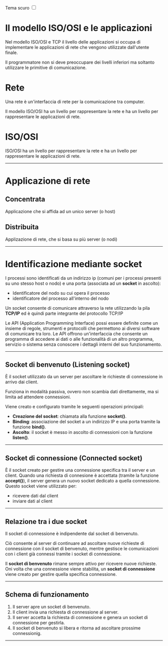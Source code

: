 <link rel="stylesheet" href="../style.css">

<label for="tema">Tema scuro</label>
<input type="checkbox" id="tema-scuro"></input>

# Il modello ISO/OSI e le applicazioni

Nel modello ISO/OSI e TCP il livello delle applicazioni si occupa di implementare le applicazioni di rete che vengono utilizzate dall'utente finale.

Il programmatore non si deve preoccupare dei livelli inferiori ma soltanto utilizzare le primitive di comunicazione.

# Rete

Una rete è un'interfaccia di rete per la comunicazione tra computer.

Il modello ISO/OSI ha un livello per rappresentare la rete e ha un livello per rappresentare le applicazioni di rete.

# ISO/OSI

ISO/OSI ha un livello per rappresentare la rete e ha un livello per rappresentare le applicazioni di rete.

---

# Applicazione di rete

## Concentrata

Applicazione che si affida ad un unico server (o host)

## Distribuita

Applizazione di rete, che si basa su più server (o nodi)

---

# Identificazione mediante socket

I processi sono identificati da un indirizzo ip (comuni per i processi presenti su uno stesso host o nodo) e una porta (associata ad un **socket** in ascolto):

-   Identificatore del nodo su cui opera il processo
-   identificatore del processo all'interno del nodo

Un socket consente di comunicare attraverso la rete utilizzando la pila **TCP/IP** ed è quindi parte integrante del protocollo
TCP/IP

Le API (Application Programming Interface) possi essere definite come un insieme di regole, strumenti e protocolli che permettono ai diversi software di comunicare tra loro. Le API offrono un'interfaccia che consente un programma di accedere ai dati o alle funzionalità di un altro programma, servizio o sistema senza conoscere i dettagli interni del suo funzionamento.

---

## Socket di benvenuto (Listening socket)

È il socket utilizzato da un server per ascoltare le richieste di connessione in arrivo dai client.

Funziona in modalità passiva, ovvero non scambia dati direttamente, ma si limita ad attendere connessioni.

Viene creato e configurato tramite le seguenti operazioni principali:

-   **Creazione del socket**: chiamata alla funzione **socket()**.
-   **Binding**: associazione del socket a un indirizzo IP e una porta tramite la funzione **bind()**.
-   **Ascolto**: il socket è messo in ascolto di connessioni con la funzione **listen()**.

---

## Socket di connessione (Connected socket)

È il socket creato per gestire una connessione specifica tra il server e un client. Quando una richiesta di connesione è accettata (tramite la funzione **accept()**), il server genera un nuovo socket dedicato a quella connessione. Questo socket viene utilizzato per:

-   ricevere dati dal client
-   inviare dati al client

---

## Relazione tra i due socket

Il socket di connessione è indipendente dal socket di benvenuto.

Ciò consente al server di continuare ad ascoltare nuove richieste di connessione con il socket di benvenuto, mentre gestisce le comunicazioni con i client già connessi tramite i socket di connessione.

Il **socket di benvenuto** rimane sempre attivo per ricevere nuove richieste. Oni volta che una connessione viene stabilita, un **socket di connessione** viene creato per gestire quella specifica connessione.

---

## Schema di funzionamento

1. Il server apre un socket di benvenuto.
2. Il client invia una richiesta di connessione al server.
3. Il server accetta la richiesta di connessione e genera un socket di connessione per gestirla.
4. Il socket di benvenuto si libera e ritorna ad ascoltare prossime connessionig.

---
